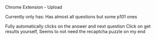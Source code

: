 Chrome Extension - Upload

Currently only has: Has almost all questions but some p101 ones

Fully automatically clicks on the answer and next question
Click on get results yourself, Seems to not need the recaptcha puzzle on my end
